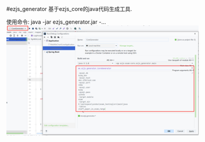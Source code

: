 #ezjs_generator
基于ezjs_core的java代码生成工具.

使用命令:
java -jar ezjs_generator.jar -...
![image-01.jpg](01.jpg)
